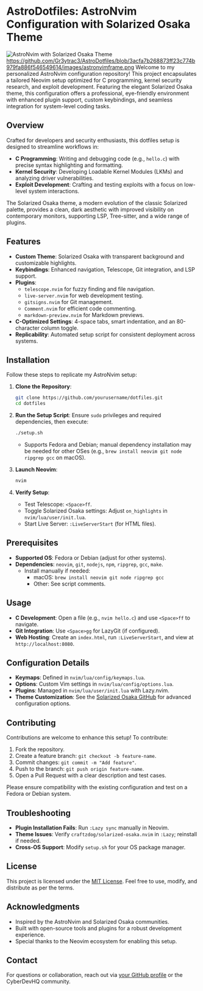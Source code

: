 
# AstroDotfiles: AstroNvim Configuration with Solarized Osaka Theme

![AstroNvim with Solarized Osaka Theme](https://github.com/Gr3ytrac3/AstroDotfiles/blob/3acfa7b268873ff23c774b979fa886f546549614/images/astronvimframe.pngg)
https://github.com/Gr3ytrac3/AstroDotfiles/blob/3acfa7b268873ff23c774b979fa886f546549614/images/astronvimframe.png
Welcome to my personalized AstroNvim configuration repository! This project encapsulates a tailored Neovim setup optimized for C programming, kernel security research, and exploit development. Featuring the elegant Solarized Osaka theme, this configuration offers a professional, eye-friendly environment with enhanced plugin support, custom keybindings, and seamless integration for system-level coding tasks.

## Overview

Crafted for developers and security enthusiasts, this dotfiles setup is designed to streamline workflows in:
- **C Programming**: Writing and debugging code (e.g., `hello.c`) with precise syntax highlighting and formatting.
- **Kernel Security**: Developing Loadable Kernel Modules (LKMs) and analyzing driver vulnerabilities.
- **Exploit Development**: Crafting and testing exploits with a focus on low-level system interactions.

The Solarized Osaka theme, a modern evolution of the classic Solarized palette, provides a clean, dark aesthetic with improved visibility on contemporary monitors, supporting LSP, Tree-sitter, and a wide range of plugins.

## Features

- **Custom Theme**: Solarized Osaka with transparent background and customizable highlights.
- **Keybindings**: Enhanced navigation, Telescope, Git integration, and LSP support.
- **Plugins**:
  - `telescope.nvim` for fuzzy finding and file navigation.
  - `live-server.nvim` for web development testing.
  - `gitsigns.nvim` for Git management.
  - `Comment.nvim` for efficient code commenting.
  - `markdown-preview.nvim` for Markdown previews.
- **C-Optimized Settings**: 4-space tabs, smart indentation, and an 80-character column toggle.
- **Replicability**: Automated setup script for consistent deployment across systems.

## Installation

Follow these steps to replicate my AstroNvim setup:

1. **Clone the Repository**:
   ```bash
   git clone https://github.com/yourusername/dotfiles.git
   cd dotfiles
   ```

2. **Run the Setup Script**:
   Ensure `sudo` privileges and required dependencies, then execute:
   ```bash
   ./setup.sh
   ```
   - Supports Fedora and Debian; manual dependency installation may be needed for other OSes (e.g., `brew install neovim git node ripgrep gcc` on macOS).

3. **Launch Neovim**:
   ```bash
   nvim
   ```

4. **Verify Setup**:
   - Test Telescope: `<Space>ff`.
   - Toggle Solarized Osaka settings: Adjust `on_highlights` in `nvim/lua/user/init.lua`.
   - Start Live Server: `:LiveServerStart` (for HTML files).

## Prerequisites

- **Supported OS**: Fedora or Debian (adjust for other systems).
- **Dependencies**: `neovim`, `git`, `nodejs`, `npm`, `ripgrep`, `gcc`, `make`.
  - Install manually if needed:
    - macOS: `brew install neovim git node ripgrep gcc`
    - Other: See script comments.

## Usage

- **C Development**: Open a file (e.g., `nvim hello.c`) and use `<Space>ff` to navigate.
- **Git Integration**: Use `<Space>gg` for LazyGit (if configured).
- **Web Hosting**: Create an `index.html`, run `:LiveServerStart`, and view at `http://localhost:8080`.

## Configuration Details

- **Keymaps**: Defined in `nvim/lua/config/keymaps.lua`.
- **Options**: Custom Vim settings in `nvim/lua/config/options.lua`.
- **Plugins**: Managed in `nvim/lua/user/init.lua` with Lazy.nvim.
- **Theme Customization**: See the [Solarized Osaka GitHub](https://github.com/craftzdog/solarized-osaka.nvim) for advanced configuration options.

## Contributing

Contributions are welcome to enhance this setup! To contribute:
1. Fork the repository.
2. Create a feature branch: `git checkout -b feature-name`.
3. Commit changes: `git commit -m "Add feature"`.
4. Push to the branch: `git push origin feature-name`.
5. Open a Pull Request with a clear description and test cases.

Please ensure compatibility with the existing configuration and test on a Fedora or Debian system.

## Troubleshooting

- **Plugin Installation Fails**: Run `:Lazy sync` manually in Neovim.
- **Theme Issues**: Verify `craftzdog/solarized-osaka.nvim` in `:Lazy`; reinstall if needed.
- **Cross-OS Support**: Modify `setup.sh` for your OS package manager.

## License

This project is licensed under the [MIT License](LICENSE). Feel free to use, modify, and distribute as per the terms.

## Acknowledgments

- Inspired by the AstroNvim and Solarized Osaka communities.
- Built with open-source tools and plugins for a robust development experience.
- Special thanks to the Neovim ecosystem for enabling this setup.

## Contact

For questions or collaboration, reach out via [your GitHub profile](https://github.com/yourusername) or the CyberDevHQ community.
```

